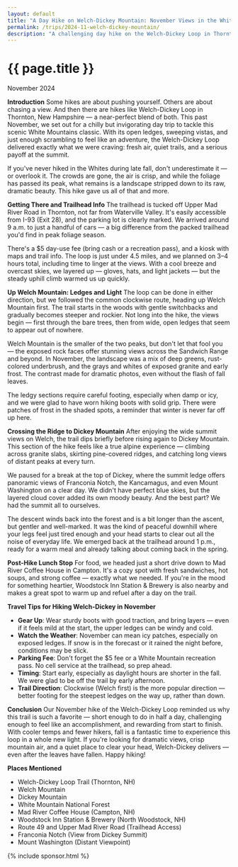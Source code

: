 ```yaml
---
layout: default
title: "A Day Hike on Welch-Dickey Mountain: November Views in the White Mountains"
permalink: /trips/2024-11-welch-dickey-mountain/
description: "A challenging day hike on the Welch-Dickey Loop in Thornton, New Hampshire featuring open ledges, sweeping White Mountains vistas, and late fall alpine beauty"
---
```

<h1>{{ page.title }}</h1>
<p class="subtitle">November 2024</p>

**Introduction**
Some hikes are about pushing yourself. Others are about chasing a view. And then there are hikes like Welch-Dickey Loop in Thornton, New Hampshire — a near-perfect blend of both. This past November, we set out for a chilly but invigorating day trip to tackle this scenic White Mountains classic. With its open ledges, sweeping vistas, and just enough scrambling to feel like an adventure, the Welch-Dickey Loop delivered exactly what we were craving: fresh air, quiet trails, and a serious payoff at the summit.

If you've never hiked in the Whites during late fall, don't underestimate it — or overlook it. The crowds are gone, the air is crisp, and while the foliage has passed its peak, what remains is a landscape stripped down to its raw, dramatic beauty. This hike gave us all of that and more.

**Getting There and Trailhead Info**
The trailhead is tucked off Upper Mad River Road in Thornton, not far from Waterville Valley. It's easily accessible from I-93 (Exit 28), and the parking lot is clearly marked. We arrived around 9 a.m. to just a handful of cars — a big difference from the packed trailhead you'd find in peak foliage season.

There's a $5 day-use fee (bring cash or a recreation pass), and a kiosk with maps and trail info. The loop is just under 4.5 miles, and we planned on 3–4 hours total, including time to linger at the views. With a cool breeze and overcast skies, we layered up — gloves, hats, and light jackets — but the steady uphill climb warmed us up quickly.

**Up Welch Mountain: Ledges and Light**
The loop can be done in either direction, but we followed the common clockwise route, heading up Welch Mountain first. The trail starts in the woods with gentle switchbacks and gradually becomes steeper and rockier. Not long into the hike, the views begin — first through the bare trees, then from wide, open ledges that seem to appear out of nowhere.

Welch Mountain is the smaller of the two peaks, but don't let that fool you — the exposed rock faces offer stunning views across the Sandwich Range and beyond. In November, the landscape was a mix of deep greens, rust-colored underbrush, and the grays and whites of exposed granite and early frost. The contrast made for dramatic photos, even without the flash of fall leaves.

The ledgy sections require careful footing, especially when damp or icy, and we were glad to have worn hiking boots with solid grip. There were patches of frost in the shaded spots, a reminder that winter is never far off up here.

**Crossing the Ridge to Dickey Mountain**
After enjoying the wide summit views on Welch, the trail dips briefly before rising again to Dickey Mountain. This section of the hike feels like a true alpine experience — climbing across granite slabs, skirting pine-covered ridges, and catching long views of distant peaks at every turn.

We paused for a break at the top of Dickey, where the summit ledge offers panoramic views of Franconia Notch, the Kancamagus, and even Mount Washington on a clear day. We didn't have perfect blue skies, but the layered cloud cover added its own moody beauty. And the best part? We had the summit all to ourselves.

The descent winds back into the forest and is a bit longer than the ascent, but gentler and well-marked. It was the kind of peaceful downhill where your legs feel just tired enough and your head starts to clear out all the noise of everyday life. We emerged back at the trailhead around 1 p.m., ready for a warm meal and already talking about coming back in the spring.

**Post-Hike Lunch Stop**
For food, we headed just a short drive down to Mad River Coffee House in Campton. It's a cozy spot with fresh sandwiches, hot soups, and strong coffee — exactly what we needed. If you're in the mood for something heartier, Woodstock Inn Station & Brewery is also nearby and makes a great spot to warm up and refuel after a day on the trail.

**Travel Tips for Hiking Welch-Dickey in November**
- **Gear Up**: Wear sturdy boots with good traction, and bring layers — even if it feels mild at the start, the upper ledges can be windy and cold.
- **Watch the Weather**: November can mean icy patches, especially on exposed ledges. If snow is in the forecast or it rained the night before, conditions may be slick.
- **Parking Fee**: Don't forget the $5 fee or a White Mountain recreation pass. No cell service at the trailhead, so prep ahead.
- **Timing**: Start early, especially as daylight hours are shorter in the fall. We were glad to be off the trail by early afternoon.
- **Trail Direction**: Clockwise (Welch first) is the more popular direction — better footing for the steepest ledges on the way up, rather than down.

**Conclusion**
Our November hike of the Welch-Dickey Loop reminded us why this trail is such a favorite — short enough to do in half a day, challenging enough to feel like an accomplishment, and rewarding from start to finish. With cooler temps and fewer hikers, fall is a fantastic time to experience this loop in a whole new light. If you're looking for dramatic views, crisp mountain air, and a quiet place to clear your head, Welch-Dickey delivers — even after the leaves have fallen. Happy hiking!

**Places Mentioned**
- Welch-Dickey Loop Trail (Thornton, NH)
- Welch Mountain
- Dickey Mountain
- White Mountain National Forest
- Mad River Coffee House (Campton, NH)
- Woodstock Inn Station & Brewery (North Woodstock, NH)
- Route 49 and Upper Mad River Road (Trailhead Access)
- Franconia Notch (View from Dickey Summit)
- Mount Washington (Distant Viewpoint)

{% include sponsor.html %} 